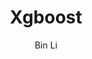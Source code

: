 ---
layout: post
title: Xgboost
subtitle:
author: Bin Li
tags: [Machine Learning]
image: 
comments: true
published: true
---
